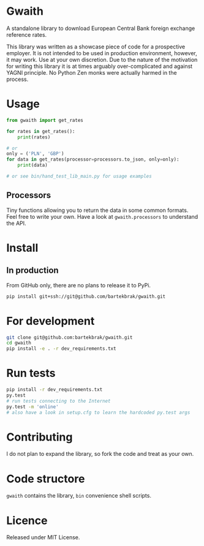# Gwaith

A standalone library to download European Central Bank foreign exchange
reference rates.

This library was written as a showcase piece of code for a prospective
employer. It is not intended to be used in production environment, however,
it may work. Use at your own discretion. Due to the nature of the motivation
for writing this library it is at times arguably over-complicated and against
YAGNI principle. No Python Zen monks were actually harmed in the process.

# Usage

```python
from gwaith import get_rates

for rates in get_rates():
    print(rates)

# or
only = ('PLN', 'GBP')
for data in get_rates(processor=processors.to_json, only=only):
    print(data)

# or see bin/hand_test_lib_main.py for usage examples

```

## Processors

Tiny functions allowing you to return the data in some common formats. Feel
free to write your own. Have a look at `gwaith.processors` to understand the
API.

# Install

## In production

From GitHub only, there are no plans to release it to PyPi.

```bash
pip install git+ssh://git@github.com/bartekbrak/gwaith.git
```

# For development

```bash
git clone git@github.com:bartekbrak/gwaith.git
cd gwaith
pip install -e . -r dev_requirements.txt
```

# Run tests

```bash
pip install -r dev_requirements.txt
py.test
# run tests connecting to the Internet
py.test -m 'online'
# also have a look in setup.cfg to learn the hardcoded py.test args
```

# Contributing

I do not plan to expand the library, so fork the code and treat as your own.

# Code structore
`gwaith` contains the library, `bin` convenience shell scripts.

# Licence

Released under MIT License.
